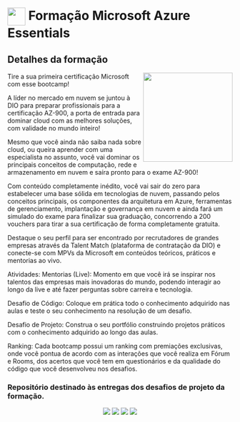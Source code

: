 <h1>
    <a href="https://www.dio.me/">
     <img align="center" width="40px" src="https://assets.dio.me/bbJOCwj9F9ERdxC8F1x1Lm_XFkcPWwCHdshI-njcbUA/f:webp/h:120/q:80/L3RyYWNrcy83M2IyZGU1NS1kNjdhLTRkY2MtOGJlYS00YTE2ZDBjNGQzMGMucG5n"></a>
    <span> Formação Microsoft Azure Essentials</span>
</h1>

   
## Detalhes da formação
 <img align="right" src="https://assets.dio.me/bbJOCwj9F9ERdxC8F1x1Lm_XFkcPWwCHdshI-njcbUA/f:webp/h:120/q:80/L3RyYWNrcy83M2IyZGU1NS1kNjdhLTRkY2MtOGJlYS00YTE2ZDBjNGQzMGMucG5n" width="200"/>
Tire a sua primeira certificação Microsoft com esse bootcamp!

A líder no mercado em nuvem se juntou à DIO para preparar profissionais para a certificação AZ-900, a porta de entrada para dominar cloud com as melhores soluções, com validade no mundo inteiro!

Mesmo que você ainda não saiba nada sobre cloud, ou queira aprender com uma especialista no assunto, você vai dominar os principais conceitos de computação, rede e armazenamento em nuvem e saíra pronto para o exame AZ-900!

Com conteúdo completamente inédito, você vai sair do zero para estabelecer uma base sólida em tecnologias de nuvem, passando pelos conceitos principais, os componentes da arquitetura em Azure, ferramentas de gerenciamento, implantação e governança em nuvem e ainda fará um simulado do exame para finalizar sua graduação, concorrendo a 200 vouchers para tirar a sua certificação de forma completamente gratuita.

Destaque o seu perfil para ser encontrado por recrutadores de grandes empresas através da Talent Match (plataforma de contratação da DIO) e conecte-se com MPVs da Microsoft em conteúdos teóricos, práticos e mentorias ao vivo.

Atividades:
Mentorias (Live): Momento em que você irá se inspirar nos talentos das empresas mais inovadoras do mundo, podendo interagir ao longo da live e até fazer perguntas sobre carreira e tecnologia.

Desafio de Código: Coloque em prática todo o conhecimento adquirido nas aulas e teste o seu conhecimento na resolução de um desafio.

Desafio de Projeto: Construa o seu portfólio construindo projetos práticos com o conhecimento adquirido ao longo das aulas.

Ranking: Cada bootcamp possui um ranking com premiações exclusivas, onde você pontua de acordo com as interações que você realiza em Fórum e Rooms, dos acertos que você tem em questionários e da qualidade do código que você desenvolveu nos desafios.

### Repositório destinado às entregas dos desafios de projeto da formação.

<div align="center">
  <p>
      <img src="https://img.shields.io/github/languages/count/alexklenio/DIO-Microsoft-Azure-Fundamentals"/>
      <img src="https://img.shields.io/github/repo-size/alexklenio/DIO-Microsoft-Azure-Fundamentals"/>
      <img src="https://img.shields.io/github/last-commit/alexklenio/DIO-Microsoft-Azure-Fundamentals"/>
      <img src="https://img.shields.io/github/issues/alexklenio/DIO-Microsoft-Azure-Fundamentals"/>
  </p> 
</div>
